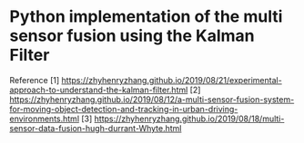 # Python implementation of the multi sensor fusion using the Kalman Filter

Reference
[1] <https://zhyhenryzhang.github.io/2019/08/21/experimental-approach-to-understand-the-kalman-filter.html>
[2] <https://zhyhenryzhang.github.io/2019/08/12/a-multi-sensor-fusion-system-for-moving-object-detection-and-tracking-in-urban-driving-environments.html>
[3] <https://zhyhenryzhang.github.io/2019/08/18/multi-sensor-data-fusion-hugh-durrant-Whyte.html>
